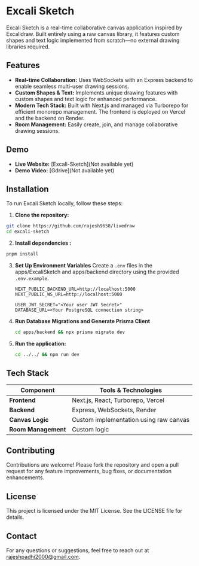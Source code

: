 # Excali Sketch

Excali Sketch is a real-time collaborative canvas application inspired by Excalidraw. Built entirely using a raw canvas library, it features custom shapes and text logic implemented from scratch—no external drawing libraries required.

## Features

- **Real-time Collaboration:** Uses WebSockets with an Express backend to enable seamless multi-user drawing sessions.
- **Custom Shapes & Text:** Implements unique drawing features with custom shapes and text logic for enhanced performance.
- **Modern Tech Stack:** Built with Next.js and managed via Turborepo for efficient monorepo management. The frontend is deployed on Vercel and the backend on Render.
- **Room Management:** Easily create, join, and manage collaborative drawing sessions.

## Demo

- **Live Website:** [Excali-Sketch](Not available yet)
- **Demo Video:** [Gdrive](Not available yet)

## Installation

To run Excali Sketch locally, follow these steps:

1. **Clone the repository:**

  ```bash
git clone https://github.com/rajesh9658/livedraw
cd excali-sketch
   ```


2. **Install dependencies :**

  ```bash
pnpm install
   ```
3. **Set Up Environment Variables**
   Create a `.env` files in the apps/ExcaliSketch and apps/backend directory using the provided `.env.example`.

   ```
   NEXT_PUBLIC_BACKEND_URL=http://localhost:5000
   NEXT_PUBLIC_WS_URL=http://localhost:5000

   ```
   ```
   USER_JWT_SECRET="<Your user JWT Secret>"
   DATABASE_URL=<Your PostgreSQL connection string>

   ```
4. **Run Database Migrations and Generate Prisma Client**
   ```bash
   cd apps/backend && npx prisma migrate dev
   ```

5. **Run the application:**
   ```bash
   cd ../../ && npm run dev
   ```


## Tech Stack

| Component         | Tools & Technologies                         |
|-------------------|----------------------------------------------|
| **Frontend**      | Next.js, React, Turborepo, Vercel              |
| **Backend**       | Express, WebSockets, Render                    |
| **Canvas Logic**  | Custom implementation using raw canvas    |
| **Room Management** | Custom logic                                   |

## Contributing

Contributions are welcome! Please fork the repository and open a pull request for any feature improvements, bug fixes, or documentation enhancements.

## License

This project is licensed under the MIT License. See the LICENSE file for details.

## Contact

For any questions or suggestions, feel free to reach out at [rajeshpadhi2000@gmail.com](mailto:rajeshpadhi2000@gmail.com).
